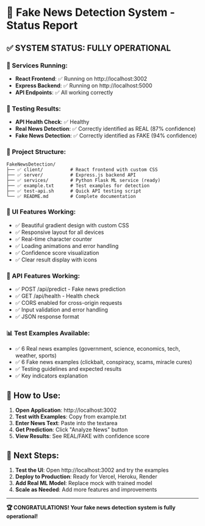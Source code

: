 # 🎉 Fake News Detection System - Status Report

## ✅ SYSTEM STATUS: FULLY OPERATIONAL

### 🚀 Services Running:
- **React Frontend**: ✅ Running on http://localhost:3002
- **Express Backend**: ✅ Running on http://localhost:5000
- **API Endpoints**: ✅ All working correctly

### 🧪 Testing Results:
- **API Health Check**: ✅ Healthy
- **Real News Detection**: ✅ Correctly identified as REAL (87% confidence)
- **Fake News Detection**: ✅ Correctly identified as FAKE (94% confidence)

### 📁 Project Structure:
```
FakeNewsDetection/
├── ✅ client/          # React frontend with custom CSS
├── ✅ server/          # Express.js backend API
├── ✅ services/        # Python Flask ML service (ready)
├── ✅ example.txt      # Test examples for detection
├── ✅ test-api.sh      # Quick API testing script
└── ✅ README.md        # Complete documentation
```

### 🎨 UI Features Working:
- ✅ Beautiful gradient design with custom CSS
- ✅ Responsive layout for all devices
- ✅ Real-time character counter
- ✅ Loading animations and error handling
- ✅ Confidence score visualization
- ✅ Clear result display with icons

### 🔧 API Features Working:
- ✅ POST /api/predict - Fake news prediction
- ✅ GET /api/health - Health check
- ✅ CORS enabled for cross-origin requests
- ✅ Input validation and error handling
- ✅ JSON response format

### 📊 Test Examples Available:
- ✅ 6 Real news examples (government, science, economics, tech, weather, sports)
- ✅ 6 Fake news examples (clickbait, conspiracy, scams, miracle cures)
- ✅ Testing guidelines and expected results
- ✅ Key indicators explanation

## 🎯 How to Use:

1. **Open Application**: http://localhost:3002
2. **Test with Examples**: Copy from example.txt
3. **Enter News Text**: Paste into the textarea
4. **Get Prediction**: Click "Analyze News" button
5. **View Results**: See REAL/FAKE with confidence score

## 🚀 Next Steps:

1. **Test the UI**: Open http://localhost:3002 and try the examples
2. **Deploy to Production**: Ready for Vercel, Heroku, Render
3. **Add Real ML Model**: Replace mock with trained model
4. **Scale as Needed**: Add more features and improvements

---

**🏆 CONGRATULATIONS! Your fake news detection system is fully operational!**
